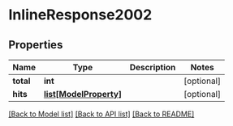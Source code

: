 # InlineResponse2002

## Properties
Name | Type | Description | Notes
------------ | ------------- | ------------- | -------------
**total** | **int** |  | [optional] 
**hits** | [**list[ModelProperty]**](ModelProperty.md) |  | [optional] 

[[Back to Model list]](../README.md#documentation-for-models) [[Back to API list]](../README.md#documentation-for-api-endpoints) [[Back to README]](../README.md)


